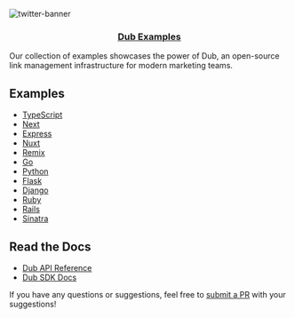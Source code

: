 ![twitter-banner](https://github.com/dubinc/examples/assets/28986134/cbd68093-4b3f-4cb1-b26b-66a0aecb7f5f)

<p align="center">
  <a href="https://dub.co">
    <!-- Add a logo here -->
    <h3 align="center">Dub Examples</h3>
  </a>
</p>

Our collection of examples showcases the power of Dub, an open-source link management infrastructure for modern marketing teams.

## Examples

- [TypeScript](/typescript)
- [Next](/typescript/next)
- [Express](/typescript/express)
- [Nuxt](/typescript/nuxt)
- [Remix](/typescript/remix)
- [Go](/go)
- [Python](/python)
- [Flask](/python/flask)
- [Django](/python/django)
- [Ruby](/ruby)
- [Rails](/ruby/rails/example)
- [Sinatra](/ruby/sinatra)


## Read the Docs

- [Dub API Reference](https://dub.co/docs/api-reference/introduction)
- [Dub SDK Docs](https://dub.co/docs/sdks/overview)

If you have any questions or suggestions, feel free to [submit a PR](https://github.com/dubinc/examples/pulls) with your suggestions!
